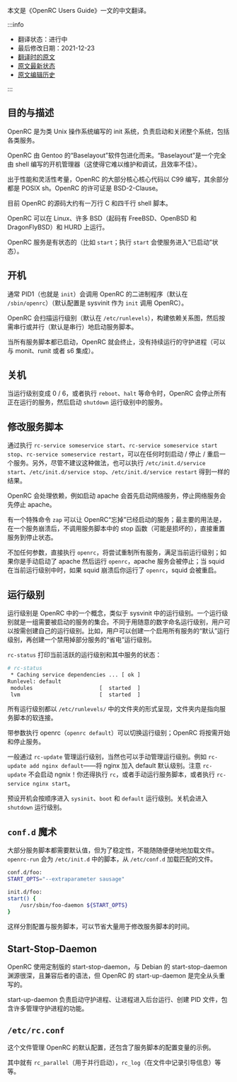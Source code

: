 本文是《OpenRC Users Guide》一文的中文翻译。

:::info

- 翻译状态：进行中
- 最后修改日期：2021-12-23
- [翻译时的原文](https://github.com/OpenRC/openrc/blob/dd5a6fa60f619f0db854d51efe8731946d3bfbf5/user-guide.md)
- [原文最新状态](https://github.com/OpenRC/openrc/blob/master/user-guide.md)
- [原文编辑历史](https://github.com/OpenRC/openrc/commits/master/user-guide.md)

:::

## 目的与描述

OpenRC 是为类 Unix 操作系统编写的 init 系统，负责启动和关闭整个系统，包括各类服务。

OpenRC 由 Gentoo 的“Baselayout”软件包进化而来。“Baselayout”是一个完全由 shell 编写的开机管理器（这使得它难以维护和调试，且效率不佳）。

出于性能和灵活性考量，OpenRC 的大部分核心核心代码以 C99 编写，其余部分都是 POSIX sh。OpenRC 的许可证是 BSD-2-Clause。

目前 OpenRC 的源码大约有一万行 C 和四千行 shell 脚本。

OpenRC 可以在 Linux、许多 BSD（起码有 FreeBSD、OpenBSD 和 DragonFlyBSD）和 HURD 上运行。

OpenRC 服务是有状态的（比如 `start`；执行 `start` 会使服务进入“已启动”状态）。

## 开机

通常 PID1（也就是 `init`）会调用 OpenRC 的二进制程序（默认在 `/sbin/openrc`）（默认配置是 sysvinit 作为 `init` 调用 OpenRC）。

OpenRC 会扫描运行级别（默认在 `/etc/runlevels`），构建依赖关系图，然后按需串行或并行（默认是串行）地启动服务脚本。

当所有服务脚本都已启动，OpenRC 就会终止，没有持续运行的守护进程（可以与 monit、runit 或者 s6 集成）。

## 关机

当运行级别变成 0 / 6，或者执行 `reboot`、`halt` 等命令时，OpenRC 会停止所有正在运行的服务，然后启动 `shutdown` 运行级别中的服务。

## 修改服务脚本

通过执行 `rc-service someservice start`、`rc-service someservice start stop`、`rc-service someservice restart`，可以在任何时刻启动 / 停止 / 重启一个服务。另外，尽管不建议这种做法，也可以执行 `/etc/init.d/service start`、`/etc/init.d/service stop`、`/etc/init.d/service restart` 得到一样的结果。

OpenRC 会处理依赖，例如启动 apache 会首先启动网络服务，停止网络服务会先停止 apache。

有一个特殊命令 `zap` 可以让 OpenRC“忘掉”已经启动的服务；最主要的用法是，在一个服务崩溃后，不调用服务脚本中的 stop 函数（可能是损坏的），直接重置服务到停止状态。

不加任何参数，直接执行 `openrc`，将尝试重制所有服务，满足当前运行级别；如果你是手动启动了 apache 然后运行 `openrc`，apache 服务会被停止；当 squid 在当前运行级别中时，如果 squid 崩溃后你运行了 `openrc`，squid 会被重启。

## 运行级别

运行级别是 OpenRC 中的一个概念，类似于 sysvinit 中的运行级别。一个运行级别就是一组需要被启动的服务的集合。不同于用随意的数字命名运行级别，用户可以按需创建自己的运行级别。比如，用户可以创建一个启用所有服务的“默认”运行级别，再创建一个禁用掉部分服务的“省电”运行级别。

`rc-status` 打印当前活跃的运行级别和其中服务的状态：

```bash
# rc-status
 * Caching service dependencies ... [ ok ]
Runlevel: default
 modules                     [  started  ]
 lvm                         [  started  ]
```

所有运行级别都以 `/etc/runlevels/` 中的文件夹的形式呈现，文件夹内是指向服务脚本的软连接。

带参数执行 openrc（`openrc default`）可以切换运行级别；OpenRC 将按需开始和停止服务。

一般通过 `rc-update` 管理运行级别，当然也可以手动管理运行级别。例如 `rc-update add nginx default`——将 nginx 加入 default 默认级别。注意 `rc-update` 不会启动 ngnix！你还得执行 `rc`，或者手动运行服务脚本，或者执行 `rc-service nginx start`。

预设开机会按顺序进入 `sysinit`、`boot` 和 `default` 运行级别。关机会进入 `shutdown` 运行级别。

## `conf.d` 魔术

大部分服务脚本都需要默认值，但为了稳定性，不能随随便便地地加载文件。`openrc-run` 会为 `/etc/init.d` 中的脚本，从 `/etc/conf.d` 加载匹配的文件。

```bash
conf.d/foo:
START_OPTS="--extraparameter sausage"

init.d/foo:
start() {
	/usr/sbin/foo-daemon ${START_OPTS}
}
```

这样分割配置与服务脚本，可以节省大量用于修改服务脚本的时间。

## Start-Stop-Daemon

OpenRC 使用定制版的 start-stop-daemon，与 Debian 的 start-stop-daemon 渊源很深，且兼容后者的语法，但 OpenRC 的 start-up-daemon 是完全从头重写的。

start-up-daemon 负责启动守护进程、让进程进入后台运行、创建 PID 文件，包含许多管理守护进程的功能。

## `/etc/rc.conf`

这个文件管理 OpenRC 的默认配置，还包含了服务脚本的配置变量的示例。

其中就有 `rc_parallel`（用于并行启动），`rc_log`（在文件中记录引导信息）等等。
